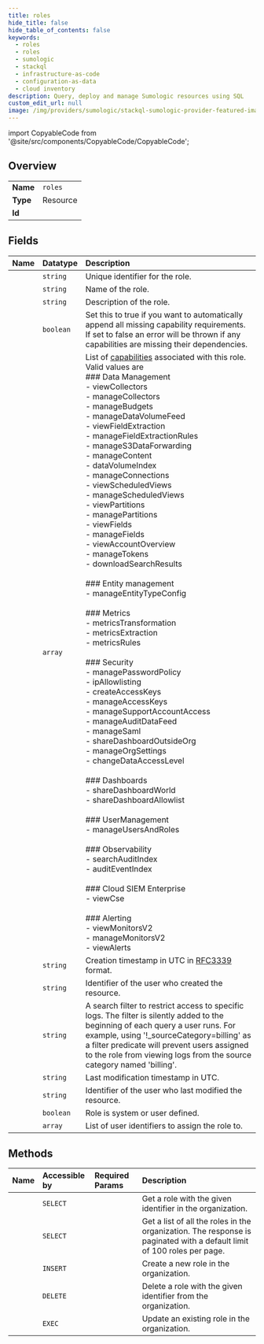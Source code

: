 ```yaml
---
title: roles
hide_title: false
hide_table_of_contents: false
keywords:
  - roles
  - roles
  - sumologic    
  - stackql
  - infrastructure-as-code
  - configuration-as-data
  - cloud inventory
description: Query, deploy and manage Sumologic resources using SQL
custom_edit_url: null
image: /img/providers/sumologic/stackql-sumologic-provider-featured-image.png
---
```


import CopyableCode from '@site/src/components/CopyableCode/CopyableCode';




## Overview
<table><tbody>
<tr><td><b>Name</b></td><td><code>roles</code></td></tr>
<tr><td><b>Type</b></td><td>Resource</td></tr>
<tr><td><b>Id</b></td><td><CopyableCode code="sumologic.roles.roles" /></td></tr>
</tbody></table>

## Fields
| Name | Datatype | Description |
|:-----|:---------|:------------|
| <CopyableCode code="id" /> | `string` | Unique identifier for the role. |
| <CopyableCode code="name" /> | `string` | Name of the role. |
| <CopyableCode code="description" /> | `string` | Description of the role. |
| <CopyableCode code="autofillDependencies" /> | `boolean` | Set this to true if you want to automatically append all missing capability requirements. If set to false an error will be thrown if any capabilities are missing their dependencies. |
| <CopyableCode code="capabilities" /> | `array` | List of [capabilities](https://help.sumologic.com/Manage/Users-and-Roles/Manage-Roles/Role-Capabilities) associated with this role. Valid values are<br />### Data Management<br />  - viewCollectors<br />  - manageCollectors<br />  - manageBudgets<br />  - manageDataVolumeFeed<br />  - viewFieldExtraction<br />  - manageFieldExtractionRules<br />  - manageS3DataForwarding<br />  - manageContent<br />  - dataVolumeIndex<br />  - manageConnections<br />  - viewScheduledViews<br />  - manageScheduledViews<br />  - viewPartitions<br />  - managePartitions<br />  - viewFields<br />  - manageFields<br />  - viewAccountOverview<br />  - manageTokens<br />  - downloadSearchResults<br /><br />### Entity management<br />  - manageEntityTypeConfig<br /><br />### Metrics<br />  - metricsTransformation<br />  - metricsExtraction<br />  - metricsRules<br /><br />### Security<br />  - managePasswordPolicy<br />  - ipAllowlisting<br />  - createAccessKeys<br />  - manageAccessKeys<br />  - manageSupportAccountAccess<br />  - manageAuditDataFeed<br />  - manageSaml<br />  - shareDashboardOutsideOrg<br />  - manageOrgSettings<br />  - changeDataAccessLevel<br /><br />### Dashboards<br />  - shareDashboardWorld<br />  - shareDashboardAllowlist<br /><br />### UserManagement<br />  - manageUsersAndRoles<br /><br />### Observability<br />  - searchAuditIndex<br />  - auditEventIndex<br /><br />### Cloud SIEM Enterprise<br />  - viewCse<br /><br />### Alerting<br />  - viewMonitorsV2<br />  - manageMonitorsV2<br />  - viewAlerts |
| <CopyableCode code="createdAt" /> | `string` | Creation timestamp in UTC in [RFC3339](https://tools.ietf.org/html/rfc3339) format. |
| <CopyableCode code="createdBy" /> | `string` | Identifier of the user who created the resource. |
| <CopyableCode code="filterPredicate" /> | `string` | A search filter to restrict access to specific logs. The filter is silently added to the beginning of each query a user runs. For example, using '!_sourceCategory=billing' as a filter predicate will prevent users assigned to the role from viewing logs from the source category named 'billing'. |
| <CopyableCode code="modifiedAt" /> | `string` | Last modification timestamp in UTC. |
| <CopyableCode code="modifiedBy" /> | `string` | Identifier of the user who last modified the resource. |
| <CopyableCode code="systemDefined" /> | `boolean` | Role is system or user defined. |
| <CopyableCode code="users" /> | `array` | List of user identifiers to assign the role to. |
## Methods
| Name | Accessible by | Required Params | Description |
|:-----|:--------------|:----------------|:------------|
| <CopyableCode code="getRole" /> | `SELECT` | <CopyableCode code="id, region" /> | Get a role with the given identifier in the organization. |
| <CopyableCode code="listRoles" /> | `SELECT` | <CopyableCode code="region" /> | Get a list of all the roles in the organization. The response is paginated with a default limit of 100 roles per page. |
| <CopyableCode code="createRole" /> | `INSERT` | <CopyableCode code="data__name, region" /> | Create a new role in the organization. |
| <CopyableCode code="deleteRole" /> | `DELETE` | <CopyableCode code="id, region" /> | Delete a role with the given identifier from the organization. |
| <CopyableCode code="updateRole" /> | `EXEC` | <CopyableCode code="id, data__capabilities, data__description, data__filterPredicate, data__name, data__users, region" /> | Update an existing role in the organization. |

